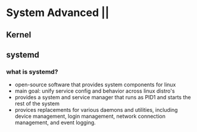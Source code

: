 # System Advanced ||
## Kernel
## systemd
### what is systemd?
 - open-source software that provides system components for linux
 - main goal: unify service config and behavior across linux distro's
 - provides a system and service manager that runs as PID1 and starts the rest of the system
 - provices replacements for various daemons and utilities, including device management, login management, network connection management, and event logging.